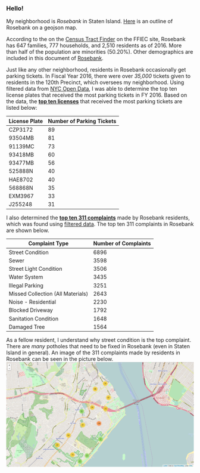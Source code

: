 ### Hello! 

My neighborhood is _Rosebank_ in Staten Island. [Here](https://github.com/pmendoza41/Rosebank/blob/master/map.geojson) is an outline of Rosebank on a geojson map. 

According to the on the [Census Tract Finder](https://geomap.ffiec.gov/FFIECGeocMap/GeocodeMap1.aspx) on the FFIEC site, Rosebank has 647 families, 777 households, and 2,510 residents as of 2016. More than half of the population are minorities (50.20%). Other demographics are included in this document of [Rosebank](https://github.com/pmendoza41/Rosebank/blob/master/Rosebank.pdf). 

Just like any other neighborhood, residents in Rosebank occasionally get parking tickets. In Fiscal Year 2016, there were over _35,000_ tickets given to residents in the 120th Precinct, which oversees my neighborhood. Using filtered data from [NYC Open Data](https://data.cityofnewyork.us/City-Government/Parking-Violations-Issued-Fiscal-Year-2016/kiv2-tbus/data), I was able to determine the top ten license plates that received the most parking tickets in FY 2016. Based on the data, the [**top ten licenses**](https://github.com/pmendoza41/Rosebank/blob/master/top%20ten%20parking%20tickets%20precinct%20120.py) that received the most parking tickets are listed below:

| License Plate | Number of Parking Tickets |
| -------------- | -------------------- |
| CZP3172 |  89 |
| 93504MB | 81 |
| 91139MC | 73 | 
| 93418MB | 60 | 
| 93477MB | 56 | 
| 525888N | 40 | 
| HAE8702 | 40 | 
| 568868N | 35 | 
| EXM3967 | 33 |
| J255248 | 31 | 

I also determined the **[top ten 311 complaints](https://github.com/pmendoza41/Rosebank/blob/master/biggest%20311%20complaints.py)**  made by Rosebank residents, which was found using [filtered data](https://nycopendata.socrata.com/Social-Services/311-Service-Requests-from-2010-to-Present/erm2-nwe9/data). The top ten 311 complaints in Rosebank are shown below. 

| Complaint Type | Number of Complaints |
| -------------- | -------------------- |
| Street Condition |  6896 |
| Sewer | 3598 |
| Street Light Condition | 3506 | 
| Water System | 3435 | 
| Illegal Parking | 3251 | 
| Missed Collection (All Materials) | 2643 | 
| Noise - Residential | 2230 | 
| Blocked Driveway | 1792 | 
| Sanitation Condition | 1648 |
| Damaged Tree | 1564 | 

As a fellow resident, I understand why street condition is the top complaint. There are _many_ potholes that need to be fixed in Rosebank (even in Staten Island in general). An image of the 311 complaints made by residents in Rosebank can be seen in the picture below.![here](https://github.com/pmendoza41/Rosebank/blob/master/311%20complaints%20clustered.png)
